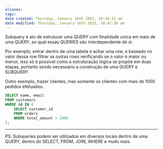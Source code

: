 ```yaml
---
aliases: 
tags: 
date created: Thursday, January 16th 2025, 10:36:15 am
date modified: Thursday, January 16th 2025, 10:42:30 am
---
```

Subquery é ato de estruturar uma QUERY com finalidade unica em mais de uma QUERY, ao qual essas QUERIES são interdependente de si.

Por exemplo, entrar dentro de uma tabela e achar uma row, e baseado no valor dessa row filtrar as outras rows verificando se o valor é maior ou menor, isso só é possível como a estruturação lógica se propõe em duas etapas, portanto sendo necessário a construção de uma QUERY e SUBQUERY.

Outro exemplo, trazer clientes, mas somente os clientes com mais de 1000 pedidos efetuados.

```sql
SELECT name, email
FROM customers
WHERE id IN (
    SELECT customer_id
    FROM orders
    WHERE total_amount > 1000
);
```

---

PS: Subqueries podem ser utilizados em diversos locais dentro de uma QUERY, dentro do SELECT, FROM, JOIN, WHERE e muito mais.